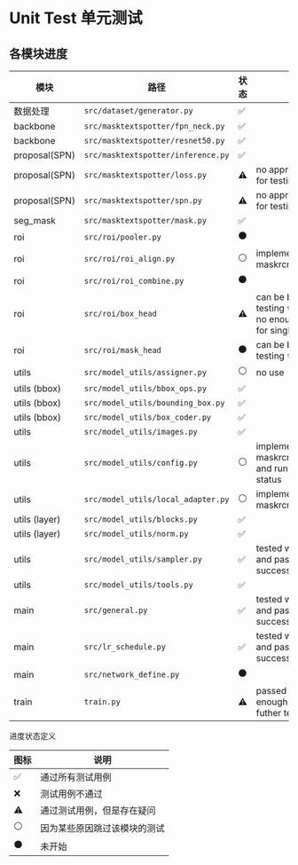# Unit Test 单元测试

## 各模块进度

| 模块          | 路径                               | 状态               | 描述                                                         |
| ------------- | ---------------------------------- | ------------------ | ------------------------------------------------------------ |
| 数据处理      | `src/dataset/generator.py`         | :white_check_mark: |                                                              |
| backbone      | `src/masktextspotter/fpn_neck.py`  | :white_check_mark: |                                                              |
| backbone      | `src/masktextspotter/resnet50.py`  | :white_check_mark: |                                                              |
| proposal(SPN) | `src/masktextspotter/inference.py` | :white_check_mark: |                                                              |
| proposal(SPN) | `src/masktextspotter/loss.py`      | :warning:          | no appropriate case for testing loss                         |
| proposal(SPN) | `src/masktextspotter/spn.py`       | :warning:          | no appropriate case for testing SEG                          |
| seg_mask      | `src/masktextspotter/mask.py`      | :white_check_mark: |                                                              |
| roi           | `src/roi/pooler.py`                | :black_circle:     |                                                              |
| roi           | `src/roi/roi_align.py`             | :white_circle:     | implemented from maskrcnn(mindspore)                         |
| roi           | `src/roi/roi_combine.py`           | :black_circle:     |                                                              |
| roi           | `src/roi/box_head`                 | :warning:          | can be built when testing `train.py` but no enough resource for single test |
| roi           | `src/roi/mask_head`                | :black_circle:     | can be built when testing `train.py`                         |
| utils         | `src/model_utils/assigner.py`      | :white_circle:     | no use                                                       |
| utils (bbox)  | `src/model_utils/bbox_ops.py`      | :white_check_mark: |                                                              |
| utils (bbox)  | `src/model_utils/bounding_box.py`  | :white_check_mark: |                                                              |
| utils (bbox)  | `src/model_utils/box_coder.py`     | :white_check_mark: |                                                              |
| utils         | `src/model_utils/images.py`        | :white_check_mark: |                                                              |
| utils         | `src/model_utils/config.py`        | :white_circle:     | implemented from maskrcnn(mindspore) and run in good status  |
| utils         | `src/model_utils/local_adapter.py` | :white_circle:     | implemented from maskrcnn(mindspore)                         |
| utils (layer) | `src/model_utils/blocks.py`        | :white_check_mark: |                                                              |
| utils (layer) | `src/model_utils/norm.py`          | :white_check_mark: |                                                              |
| utils         | `src/model_utils/sampler.py`       | :white_check_mark: | tested with `train.py` and passed successfully               |
| utils         | `src/model_utils/tools.py`         | :white_check_mark: |                                                              |
| main          | `src/general.py`                   | :white_check_mark: | tested with `train.py` and passed successfully               |
| main          | `src/lr_schedule.py`               | :white_check_mark: | tested with `train.py` and passed successfully               |
| main          | `src/network_define.py`            | :black_circle:     |                                                              |
| train         | `train.py`                         | :warning:          | passed but no enough resource for futher testing             |

进度状态定义

| 图标               | 说明                         |
| ------------------ | ---------------------------- |
| :white_check_mark: | 通过所有测试用例             |
| :x:                | 测试用例不通过               |
| :warning:          | 通过测试用例，但是存在疑问   |
| :white_circle:     | 因为某些原因跳过该模块的测试 |
| :black_circle:     | 未开始                       |


